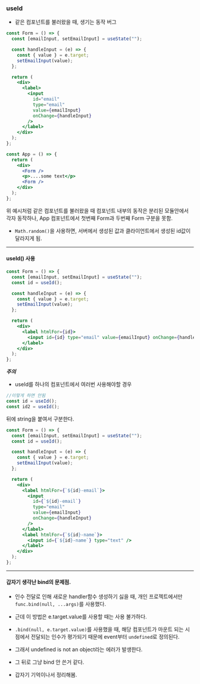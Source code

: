 ### useId

- 같은 컴포넌트를 불러왔을 때, 생기는 동작 버그

```jsx
const Form = () => {
  const [emailInput, setEmailInput] = useState("");

  const handleInput = (e) => {
    const { value } = e.target;
    setEmailInput(value);
  };

  return (
    <div>
      <label>
        <input
          id="email"
          type="email"
          value={emailInput}
          onChange={handleInput}
        />
      </label>
    </div>
  );
};

const App = () => {
  return (
    <div>
      <Form />
      <p>....some text</p>
      <Form />
    </div>
  );
};
```

위 예시처럼 같은 컴포넌트를 불러왔을 때 컴포넌트 내부의 동작은 분리된 모듈안에서 각자 동작하나, App 컴포넌트에서 첫번째 Form과 두번째 Form 구분을 못함.

- `Math.random()`을 사용하면, 서버에서 생성된 값과 클라이언트에서 생성된 id값이 달라지게 됨.

---

#### useId() 사용

```jsx
const Form = () => {
  const [emailInput, setEmailInput] = useState("");
  const id = useId();

  const handleInput = (e) => {
    const { value } = e.target;
    setEmailInput(value);
  };

  return (
    <div>
      <label htmlFor={id}>
        <input id={id} type="email" value={emailInput} onChange={handleInput} />
      </label>
    </div>
  );
};
```

**_주의_**

- useId를 하나의 컴포넌트에서 여러번 사용해야할 경우

```jsx
//이렇게 하면 안됨
const id = useId();
const id2 = useId();
```

뒤에 string을 붙여서 구분한다.

```jsx
const Form = () => {
  const [emailInput, setEmailInput] = useState("");
  const id = useId();

  const handleInput = (e) => {
    const { value } = e.target;
    setEmailInput(value);
  };

  return (
    <div>
      <label htmlFor={`${id}-email`}>
        <input
          id={`${id}-email`}
          type="email"
          value={emailInput}
          onChange={handleInput}
        />
      </label>
      <label htmlFor={`${id}-name`}>
        <input id={`${id}-name`} type="text" />
      </label>
    </div>
  );
};
```

---

#### 갑자기 생각난 bind의 문제점.

- 인수 전달로 인해 새로운 handler함수 생성하기 싫을 때, 개인 프로젝트에서만 `func.bind(null, ...args)`를 사용했다.
- 근데 이 방법은 e.target.value를 사용할 때는 사용 불가하다.
- `.bind(null, e.target.value)`를 사용했을 때, 해당 컴포넌트가 마운트 되는 시점에서 전달되는 인수가 평가되기 때문에 event부터 `undefined`로 정의된다.
- 그래서 undefined is not an object라는 에러가 발생한다.
- 그 뒤로 그냥 bind 안 쓴거 같다.

- 갑자기 기억이나서 정리해봄.
